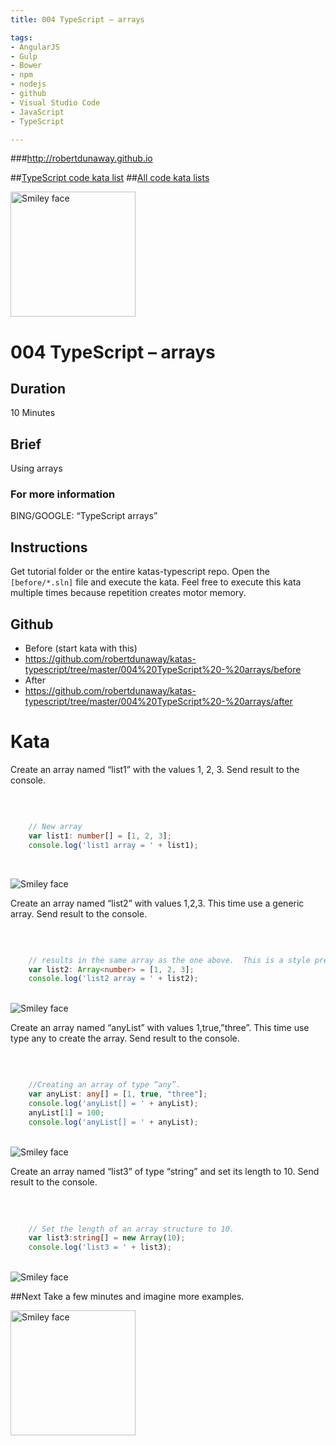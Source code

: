 ```yaml
---
title: 004 TypeScript – arrays

tags: 
- AngularJS
- Gulp
- Bower
- npm
- nodejs
- github
- Visual Studio Code
- JavaScript
- TypeScript

---
```


###http://robertdunaway.github.io

##[TypeScript code kata list](http://mycodekatas.github.io/typescript.html)
##[All code kata lists](http://mycodekatas.github.io/)

 <img src="https://raw.githubusercontent.com/robertdunaway/katas-typescript/master/katas-TS-logo.png" alt="Smiley face" height="200" width="200"> 

# 004 TypeScript – arrays

## Duration
10 Minutes

## Brief
Using arrays

### For more information 
BING/GOOGLE: “TypeScript arrays”

## Instructions
Get tutorial folder or the entire katas-typescript repo.
Open the `[before/*.sln]` file and execute the kata.
Feel free to execute this kata multiple times because repetition creates motor memory.

## Github
 - Before (start kata with this)
  - https://github.com/robertdunaway/katas-typescript/tree/master/004%20TypeScript%20-%20arrays/before
 - After
  - https://github.com/robertdunaway/katas-typescript/tree/master/004%20TypeScript%20-%20arrays/after


# Kata

Create an array named “list1” with the values 1, 2, 3.  Send result to the console.

<br>

```typescript

	// New array
	var list1: number[] = [1, 2, 3];
	console.log('list1 array = ' + list1);



```

<br>


 <img src="https://raw.githubusercontent.com/robertdunaway/katas-typescript/master/004%20TypeScript%20-%20arrays/1.png" alt="Smiley face" > 

<br/>


Create an array named “list2” with values 1,2,3.  This time use a generic array. Send result to the console.

<br/>

```typescript

	// results in the same array as the one above.  This is a style preference.
	var list2: Array<number> = [1, 2, 3];
	console.log('list2 array = ' + list2);


```

<br/>


 <img src="https://raw.githubusercontent.com/robertdunaway/katas-typescript/master/004%20TypeScript%20-%20arrays/2.png" alt="Smiley face" > 

<br/>

Create an array named “anyList” with values 1,true,”three”.  This time use type any to create the array. Send result to the console.

<br/>

```typescript

	//Creating an array of type “any”.
	var anyList: any[] = [1, true, "three"];
	console.log('anyList[] = ' + anyList);
	anyList[1] = 100;
	console.log('anyList[] = ' + anyList);


```


<br/>

 <img src="https://raw.githubusercontent.com/robertdunaway/katas-typescript/master/004%20TypeScript%20-%20arrays/3.png" alt="Smiley face" > 

<br/>

Create an array named “list3” of type “string” and set its length to 10.  Send result to the console.


<br/>

```typescript
	
	// Set the length of an array structure to 10.
	var list3:string[] = new Array(10);
	console.log('list3 = ' + list3);


```

<br/>

 <img src="https://raw.githubusercontent.com/robertdunaway/katas-typescript/master/004%20TypeScript%20-%20arrays/4.png" alt="Smiley face" > 




##Next
Take a few minutes and imagine more examples. 

 <img src="https://raw.githubusercontent.com/robertdunaway/katas-typescript/master/katas-TS-logo.png" alt="Smiley face" height="200" width="200"> 